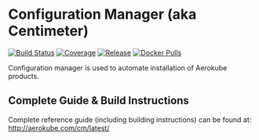 # Configuration Manager (aka Centimeter)
[![Build Status](https://travis-ci.org/aerokube/cm.svg?branch=master)](https://travis-ci.org/aerokube/cm)
[![Coverage](https://codecov.io/github/aerokube/cm/coverage.svg)](https://codecov.io/gh/aerokube/cm)
[![Release](https://img.shields.io/github/release/aerokube/cm.svg)](https://github.com/aerokube/cm/releases/latest)
[![Docker Pulls](https://img.shields.io/docker/pulls/aerokube/cm.svg)](https://hub.docker.com/r/aerokube/cm)

Configuration manager is used to automate installation of Aerokube products.

## Complete Guide & Build Instructions

Complete reference guide (including building instructions) can be found at: http://aerokube.com/cm/latest/
